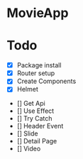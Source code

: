 # MovieApp

# Todo

- [x] Package install
- [x] Router setup
- [x] Create Components
- [x] Helmet
- [] Get Api
- [] Use Effect
- [] Try Catch
- [] Header Event
- [] Slide
- [] Detail Page
- [] Video
